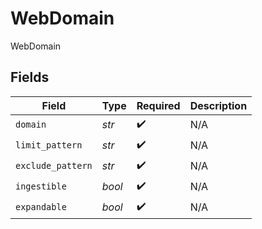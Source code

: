 # WebDomain

WebDomain


## Fields

| Field              | Type               | Required           | Description        |
| ------------------ | ------------------ | ------------------ | ------------------ |
| `domain`           | *str*              | :heavy_check_mark: | N/A                |
| `limit_pattern`    | *str*              | :heavy_check_mark: | N/A                |
| `exclude_pattern`  | *str*              | :heavy_check_mark: | N/A                |
| `ingestible`       | *bool*             | :heavy_check_mark: | N/A                |
| `expandable`       | *bool*             | :heavy_check_mark: | N/A                |